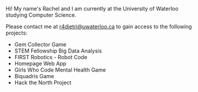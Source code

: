 Hi! My name's Rachel and I am currently at the University of Waterloo studying Computer Science.

Please contact me at r4dietri@uwaterloo.ca to gain access to the following projects:
- Gem Collector Game
- STEM Fellowship Big Data Analysis
- FIRST Robotics - Robot Code
- Homepage Web App
- Girls Who Code Mental Health Game
- Biquadris Game
- Hack the North Project
